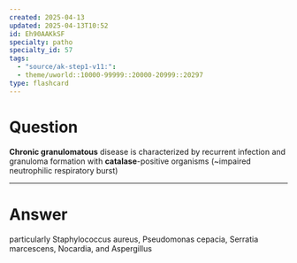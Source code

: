 ```yaml
---
created: 2025-04-13
updated: 2025-04-13T10:52
id: Eh90AAKkSF
specialty: patho
specialty_id: 57
tags:
  - "source/ak-step1-v11:": 
  - theme/uworld::10000-99999::20000-20999::20297
type: flashcard
---
```


# Question
**Chronic granulomatous** disease is characterized by recurrent infection and granuloma formation with **catalase**-positive organisms (~impaired neutrophilic respiratory burst)

---

# Answer
particularly Staphylococcus aureus, Pseudomonas cepacia, Serratia marcescens, Nocardia, and Aspergillus